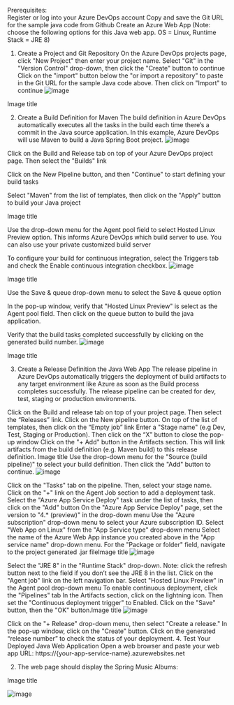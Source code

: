 Prerequisites:
</br>
Register or log into your Azure DevOps account
Copy and save the Git URL for the sample java code from Github
Create an Azure Web App (Note: choose the following options for this Java web app. OS = Linux, Runtime Stack = JRE 8)

1. Create a Project and Git Repository
On the Azure DevOps projects page, click "New Project" then enter your project name. 
Select "Git" in the "Version Control" drop-down, then click the "Create" button to continue
Click on the "import" button below the "or import a repository" to paste in the Git URL for the sample Java code above.  Then click on "Import" to continue
![image](https://user-images.githubusercontent.com/86290404/123367221-31f74a00-d597-11eb-97c2-025ec176a526.png)

Image title

2. Create a Build Definition for Maven
The build definition in Azure DevOps automatically executes all the tasks in the build each time there’s a commit in the Java source application. In this example, Azure DevOps will use Maven to build a Java Spring Boot project.
![image](https://user-images.githubusercontent.com/86290404/123367246-3d4a7580-d597-11eb-8431-634085be9eb7.png)

Click on the Build and Release tab on top of your Azure DevOps project page. Then select the "Builds" link

Click on the New Pipeline button, and then "Continue" to start defining your build tasks

Select "Maven" from the list of templates, then click on the "Apply" button to build your Java project

Image title

Use the drop-down menu for the Agent pool field to select Hosted Linux Preview option.  This informs Azure DevOps which build server to use. You can also use your private customized build server

To configure your build for continuous integration, select the Triggers tab and check the Enable continuous integration checkbox.
![image](https://user-images.githubusercontent.com/86290404/123367278-4fc4af00-d597-11eb-824e-7a70dcf5e23b.png)

Image title

Use the Save & queue drop-down menu to select the Save & queue option

In the pop-up window, verify that "Hosted Linux Preview" is select as the Agent pool field.  Then click on the queue button to build the java application.

Verify that the build tasks completed successfully by clicking on the generated build number.
![image](https://user-images.githubusercontent.com/86290404/123367305-59e6ad80-d597-11eb-91bf-48a3d0bb9159.png)

Image title

3. Create a Release Definition the Java Web App
The release pipeline in Azure DevOps automatically triggers the deployment of build artifacts to any target environment like Azure as soon as the Build process completes successfully. The release pipeline can be created for dev, test, staging or production environments.

Click on the Build and release tab on top of your project page.  Then select the “Releases” link.
Click on the New pipeline button.  On top of the list of templates, then click on the “Empty job” link
Enter a "Stage name" (e.g Dev, Test, Staging or Production).  Then click on the “X” button to close the pop-up window
Click on the "+ Add" button in the Artifacts section.  This will link artifacts from the build definition (e.g. Maven build) to this release definition. Image title
Use the drop-down menu for the "Source (build pipeline)" to select your build definition. Then click the "Add" button to continue.
![image](https://user-images.githubusercontent.com/86290404/123367405-826ea780-d597-11eb-91f6-cf806c669eae.png)

Click on the "Tasks" tab on the pipeline.  Then, select your stage name.
Click on the "+" link on the Agent Job section to add a deployment task.
Select  the "Azure App Service Deploy" task under the list of tasks, then click on the "Add" button
On the "Azure App Service Deploy" page, set the version to "4.* (preview)" in the drop-down menu
Use the "Azure subscription" drop-down menu to select your Azure subscription ID.
Select "Web App on Linux" from the "App Service type" drop-down menu
Select the name of the Azure Web App instance you created above in the "App service name" drop-down menu.
For the "Package or folder" field, navigate to the project generated .jar fileImage title
![image](https://user-images.githubusercontent.com/86290404/123367429-8ac6e280-d597-11eb-86a9-e45982e421f4.png)

Select the "JRE 8" in the "Runtime Stack" drop-down.  Note:  click the refresh button next to the field if you don’t see the JRE 8 in the list.
Click on the "Agent job" link on the left navigation bar.  Select "Hosted Linux Preview" in the Agent pool drop-down menu
To enable continuous deployment, click the "Pipelines" tab
In the Artifacts section, click on the lightning icon.  Then set the "Continuous deployment trigger" to Enabled. Click on the "Save" button, then the "OK" button.Image title
![image](https://user-images.githubusercontent.com/86290404/123367467-9a462b80-d597-11eb-9fce-6066c91425bd.png)

Click on the "+ Release" drop-down menu, then select "Create a release."
In the pop-up window, click on the "Create" button.
Click on the generated “release number” to check the status of your deployment.
4. Test Your Deployed Java Web Application
Open a web browser and paste your web app URL:
        https://{your-app-service-name}.azurewebsites.net

2. The web page should display the Spring Music Albums:

Image title

![image](https://user-images.githubusercontent.com/86290404/123367051-ee044500-d596-11eb-8531-412178ee3907.png)
